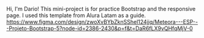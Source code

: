 Hi, I'm Dario! 
This mini-project is for practice Bootstrap and the responsive page.
I used this template from Alura Latam as a guide.
https://www.figma.com/design/zwoXvBYbZknSShel124jjq/Meteora---ESP---Projeto-Bootstrap-5?node-id=2386-2430&p=f&t=DaR6fLX9vQHfqMjV-0
